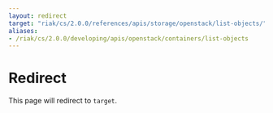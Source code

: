```yaml
---
layout: redirect
target: "riak/cs/2.0.0/references/apis/storage/openstack/list-objects/"
aliases:
- /riak/cs/2.0.0/developing/apis/openstack/containers/list-objects
---
```


# Redirect

This page will redirect to `target`.

